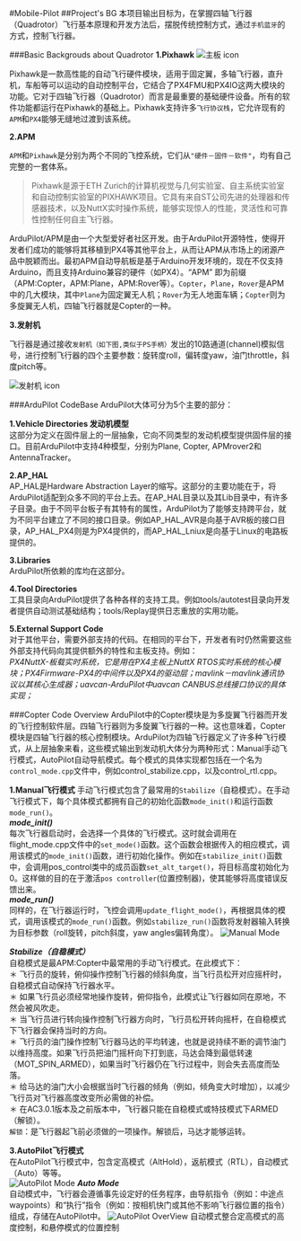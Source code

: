 #Mobile-Pilot
##Project's BG
本项目输出目标为，在掌握四轴飞行器（Quadrotor）飞行基本原理和开发方法后，摆脱传统控制方式，通过`手机蓝牙`的方式，控制飞行器。<br />

###Basic Backgrouds about Quadrotor
**1.Pixhawk**
![主板 icon](https://pixhawk.org/_media/modules/pixhawk_connectors.png?cache=)

Pixhawk是一款高性能的自动飞行硬件模块，适用于固定翼，多轴飞行器，直升机，车船等可以运动的自动控制平台，它结合了PX4FMU和PX4IO这两大模块的功能。它对于四轴飞行器（Quadrotor）而言是最重要的基础硬件设备。所有的软件功能都运行在Pixhawk的基础上。Pixhawk支持许多`飞行协议栈`，它允许现有的`APM`和`PX4`能够无缝地过渡到该系统。

**2.APM**

`APM`和`Pixhawk`是分别为两个不同的飞控系统，它们从`"硬件－固件－软件"`，均有自己完整的一套体系。
>Pixhawk是源于ETH Zurich的计算机视觉与几何实验室、自主系统实验室和自动控制实验室的PIXHAWK项目。它具有来自ST公司先进的处理器和传感器技术，以及NuttX实时操作系统，能够实现惊人的性能，灵活性和可靠性控制任何自主飞行器。

ArduPilot/APM是由一个大型爱好者社区开发。由于ArduPilot开源特性，使得开发者们成功的能够将其移植到PX4等其他平台上，从而让APM从市场上的闭源产品中脱颖而出。最初APM自动导航板是基于Arduino开发环境的，现在不仅支持Arduino，而且支持Arduino兼容的硬件（如PX4）。“APM” 即为前缀（APM:Copter，APM:Plane，APM:Rover等）。`Copter`，`Plane`，`Rover`是APM中的几大模块，其中`Plane`为固定翼无人机；`Rover`为无人地面车辆；`Copter`则为多旋翼无人机，四轴飞行器就是Copter的一种。

**3.发射机**

飞行器是通过接收`发射机（如下图,类似于PS手柄）`发出的10路通道(channel)模拟信号，进行控制飞行器的四个主要参数：旋转度roll，偏转度yaw，油门throttle，斜度pitch等。<br />

![发射机 icon](http://copter.ardupilot.com/wp-content/uploads/sites/2/2012/01/radio_setup1.png)<br />


###ArduPilot CodeBase
ArduPilot大体可分为5个主要的部分：<br />

**1.Vehicle Directories 发动机模型**<br />
这部分为定义在固件层上的一层抽象，它向不同类型的发动机模型提供固件层的接口。目前ArduPilot中支持4种模型，分别为Plane, Copter, APMrover2和AntennaTracker。<br />

**2.AP_HAL**<br />
AP_HAL是Hardware Abstraction Layer的缩写。这部分的主要功能在于，将ArduPilot适配到众多不同的平台上去。在AP_HAL目录以及其Lib目录中，有许多子目录。由于不同平台板子有其特有的属性，ArduPilot为了能够支持跨平台，就为不同平台建立了不同的接口目录。例如AP_HAL_AVR是向基于AVR板的接口目录，AP_HAL_PX4则是为PX4提供的，而AP_HAL_Lniux是向基于Linux的电路板提供的。<br />

**3.Libraries**<br />
ArduPilot所依赖的库均在这部分。<br />

**4.Tool Directories**<br />
工具目录向ArduPilot提供了各种各样的支持工具。例如tools/autotest目录向开发者提供自动测试基础结构；tools/Replay提供日志重放的实用功能。<br />

**5.External Support Code**<br />
对于其他平台，需要外部支持的代码。在相同的平台下，开发者有时仍然需要这些外部支持代码向其提供额外的特性和主板支持。例如：<br />
*PX4NuttX-板载实时系统，它是用在PX4主板上NuttX RTOS实时系统的核心模块；PX4Firmware-PX4的中间件以及PX4的驱动层；mavlink－mavlink通讯协议以其核心生成器；uavcan-ArduPilot中uavcan CANBUS总线接口协议的具体实现；*

###Copter Code Overview
ArduPilot中的Copter模块是为多旋翼飞行器而开发的飞行控制软件层。四轴飞行器则为多旋翼飞行器的一种。这也意味着，Copter模块是四轴飞行器的核心控制模块。ArduPilot为四轴飞行器定义了许多种飞行模式，从上层抽象来看，这些模式输出到发动机大体分为两种形式：Manual手动飞行模式，AutoPilot自动导航模式。每个模式的具体实现都包括在一个名为`control_mode.cpp`文件中，例如control_stabilize.cpp，以及control_rtl.cpp。

**1.Manual飞行模式**
手动飞行模式包含了最常用的`Stabilize`（自稳模式）。在手动飞行模式下，每个具体模式都拥有自己的初始化函数`mode_init()`和运行函数`mode_run()`。<br />
***mode_init()***<br />
每次飞行器启动时，会选择一个具体的飞行模式。这时就会调用在flight_mode.cpp文件中的`set_mode()`函数。这个函数会根据传入的相应模式，调用该模式的`mode_init()`函数，进行初始化操作。例如在`stabilize_init()`函数中，会调用pos_control类中的成员函数`set_alt_target()`，将目标高度初始化为0。这样做的目的在于激活`pos controller`(位置控制器)，使其能够将高度错误反馈出来。<br />
***mode_run()***<br />
同样的，在飞行器运行时，飞控会调用`update_flight_mode()`，再根据具体的模式，调用该模式的`mode_run()`函数。例如`stabilize_run()`函数将发射器输入转换为目标参数（roll旋转，pitch斜度，yaw angles偏转角度）。
![Manual Mode](http://dev.ardupilot.com/wp-content/uploads/sites/6/2013/06/AC_CodeOverview_ManualFlightMode.png)

***Stabilize（自稳模式）***<br />
自稳模式是最APM:Copter中最常用的手动飞行模式。在此模式下：<br />
＊ 飞行员的旋转，俯仰操作控制飞行器的倾斜角度，当飞行员松开对应摇杆时，自稳模式自动保持飞行器水平。<br />
＊ 如果飞行员必须经常地操作旋转，俯仰指令，此模式让飞行器如同在原地，不然会被风吹走。<br />
＊ 当飞行员进行转向操作控制飞行器方向时，飞行员松开转向摇杆，在自稳模式下飞行器会保持当时的方向。<br />
＊ 飞行员的油门操作控制飞行器马达的平均转速，也就是说持续不断的调节油门以维持高度。如果飞行员把油门摇杆向下打到底，马达会降到最低转速（MOT_SPIN_ARMED），如果当时飞行器仍在飞行过程中，则会失去高度而坠落。<br />
＊ 给马达的油门大小会根据当时飞行器的倾角（例如，倾角变大时增加），以减少飞行员对飞行器高度改变所必需做的补偿。<br />
＊ 在AC3.0.1版本及之前版本中，飞行器只能在自稳模式或特技模式下ARMED（解锁）。<br />
`解锁`：是飞行器起飞前必须做的一项操作。解锁后，马达才能够运转。


**3.AutoPilot飞行模式**<br />
在AutoPilot飞行模式中，包含定高模式（AltHold），返航模式（RTL），自动模式（Auto）等等。<br />
![AutoPilot Mode](http://dev.ardupilot.com/wp-content/uploads/sites/6/2013/06/AC_CodeOverview_AutoFlightModes.png)
***Auto Mode***<br />
自动模式中，飞行器会遵循事先设定好的任务程序，由导航指令（例如：中途点waypoints）和“执行”指令（例如：按相机快门或其他不影响飞行器位置的指令）组成，存储在AutoPilot中。
![AutoPilot OverView](http://copter.ardupilot.tw/wp-content/uploads/2014/09/auto.png)
自动模式整合定高模式的高度控制，和悬停模式的位置控制





